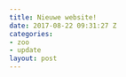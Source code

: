 ```yaml
---
title: Nieuwe website!
date: 2017-08-22 09:31:27 Z
categories:
- zoo
- update
layout: post
---
```



